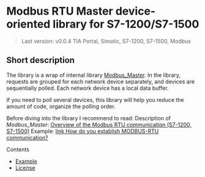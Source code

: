 # Modbus RTU Master device-oriented library for S7-1200/S7-1500
> Last version: v0.0.4
> TIA Portal, Simatic, S7-1200, S7-1500, Modbus

## Short description
The library is a wrap of internal library [Modbus_Master](https://support.industry.siemens.com/cs/mdm/109742272?c=86342756619&lc=en-WW). 
In the library, requests are grouped for each network device separately, and devices are sequentially polled.
Each network device has a local data buffer.

If you need to poll several devices, this library will help you reduce the amount of code, organize the polling order.

Before diving into the library I recommend to read: 
Description of *Modbus_Master*: [Overview of the Modbus RTU communication (S7-1200, S7-1500)](https://support.industry.siemens.com/cs/mdm/109742272?c=58089698955&lc=en-WW)
Example: [link How do you establish MODBUS-RTU communication?](https://support.industry.siemens.com/cs/attachments/47756141/47756141_Description.pdf)

Contents
- [Example](https://github.com/vapik/simatic-modbus-device-master/blob/main/docs/example.md)
- [License](https://github.com/vapik/simatic-modbus-device-master/blob/main/docs/license.md)
